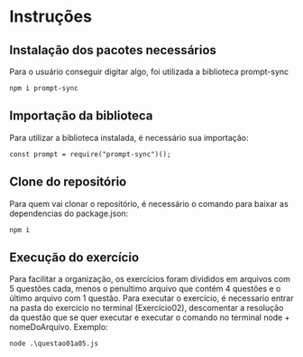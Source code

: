 # Instruções

## Instalação dos pacotes necessários

Para o usuário conseguir digitar algo, foi utilizada a biblioteca prompt-sync
```
npm i prompt-sync
```

## Importação da biblioteca

Para utilizar a biblioteca instalada, é necessário sua importação:
```
const prompt = require("prompt-sync")();
```

## Clone do repositório

Para quem vai clonar o repositório, é necessário o comando para baixar as dependencias do package.json:
```
npm i
```

## Execução do exercício

Para facilitar a organização, os exercícios foram divididos em arquivos com 5 questões cada, menos o penultimo arquivo que contém 4 questões e o último arquivo com 1 questão.
Para executar o exercício, é necessario entrar na pasta do exercicio no terminal (Exercício02), descomentar a resolução da questão que se quer executar e executar o comando no terminal node + nomeDoArquivo. Exemplo:
```
node .\questao01a05.js 
```